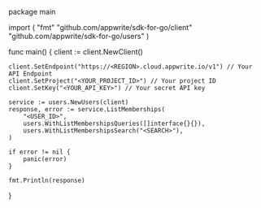 package main

import (
    "fmt"
    "github.com/appwrite/sdk-for-go/client"
    "github.com/appwrite/sdk-for-go/users"
)

func main() {
    client := client.NewClient()

    client.SetEndpoint("https://<REGION>.cloud.appwrite.io/v1") // Your API Endpoint
    client.SetProject("<YOUR_PROJECT_ID>") // Your project ID
    client.SetKey("<YOUR_API_KEY>") // Your secret API key

    service := users.NewUsers(client)
    response, error := service.ListMemberships(
        "<USER_ID>",
        users.WithListMembershipsQueries([]interface{}{}),
        users.WithListMembershipsSearch("<SEARCH>"),
    )

    if error != nil {
        panic(error)
    }

    fmt.Println(response)
}
